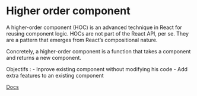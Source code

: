 # Higher order component

A higher-order component (HOC) is an advanced technique in React for reusing component logic. HOCs are not part of the React API, per se. They are a pattern that emerges from React’s compositional nature.

Concretely, a higher-order component is a function that takes a component and returns a new component.

Objectifs : - Inprove existing component without modifying his code - Add extra features to an existing component

[Docs](https://legacy.reactjs.org/docs/higher-order-components.html)
